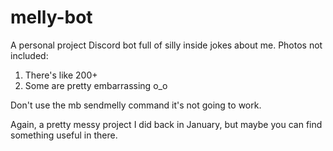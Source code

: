 # melly-bot
A personal project Discord bot full of silly inside jokes about me. 
Photos not included:
1. There's like 200+
2. Some are pretty embarrassing o_o

Don't use the mb sendmelly command it's not going to work.

Again, a pretty messy project I did back in January, but maybe you can find something useful in there.
